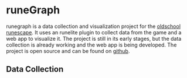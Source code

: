 # runeGraph

runegraph is a data collection and visualization project for the [oldschool runescape](http://www.runescape.com/). It uses an runelite plugin to collect data from the game and a web app to visualize it. The project is still in its early stages, but the data collection is already working and the web app is being developed. The project is open source and can be found on [github](https://github.com/wvanderp/runegraph).

## Data Collection

